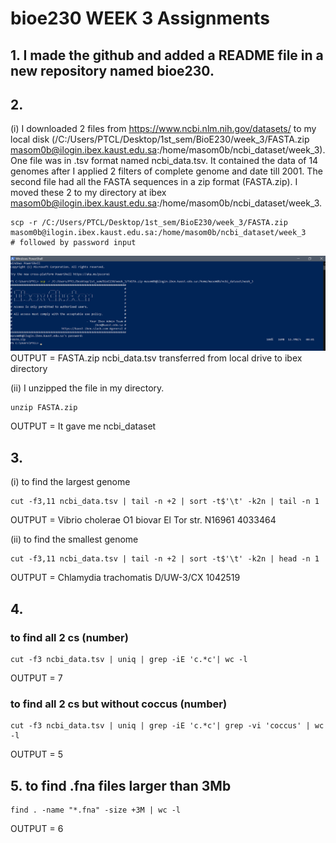 # bioe230 WEEK 3 Assignments


## 1. I made the github and added a README file in a new repository named bioe230.

## 2. 

(i) I downloaded 2 files from https://www.ncbi.nlm.nih.gov/datasets/ to my local disk (/C:/Users/PTCL/Desktop/1st_sem/BioE230/week_3/FASTA.zip masom0b@ilogin.ibex.kaust.edu.sa:/home/masom0b/ncbi_dataset/week_3). One file was in .tsv format named ncbi_data.tsv. It contained the data of 14 genomes after I applied 2 filters of complete genome and date till 2001. The second file had all the FASTA sequences in a zip format (FASTA.zip). I moved these 2 to my directory at ibex masom0b@ilogin.ibex.kaust.edu.sa:/home/masom0b/ncbi_dataset/week_3. 
```
scp -r /C:/Users/PTCL/Desktop/1st_sem/BioE230/week_3/FASTA.zip masom0b@ilogin.ibex.kaust.edu.sa:/home/masom0b/ncbi_dataset/week_3       # followed by password input
```

![Alt text](/Screenshot1.png?raw=true)
OUTPUT = FASTA.zip ncbi_data.tsv transferred from local drive to ibex directory

(ii) I unzipped the file in my directory.

```
unzip FASTA.zip
```

OUTPUT = It gave me ncbi_dataset

## 3. 

(i) to find the largest genome
```
cut -f3,11 ncbi_data.tsv | tail -n +2 | sort -t$'\t' -k2n | tail -n 1
```
OUTPUT = Vibrio cholerae O1 biovar El Tor str. N16961    4033464

(ii) to find the smallest genome 
```
cut -f3,11 ncbi_data.tsv | tail -n +2 | sort -t$'\t' -k2n | head -n 1
```
OUTPUT = Chlamydia trachomatis D/UW-3/CX 1042519

## 4. 
### to find all 2 cs (number)
```
cut -f3 ncbi_data.tsv | uniq | grep -iE 'c.*c'| wc -l
```
OUTPUT = 7

### to find all 2 cs but without coccus (number)
```
cut -f3 ncbi_data.tsv | uniq | grep -iE 'c.*c'| grep -vi 'coccus' | wc -l
```
OUTPUT = 5

## 5. to find .fna files larger than 3Mb
```
find . -name "*.fna" -size +3M | wc -l
```
OUTPUT = 6
